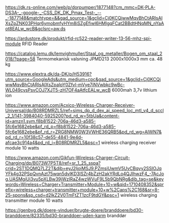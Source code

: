 https://dk.rs-online.com/web/p/dorpumper/1877148?cm_mmc=DK-PLA-DS3A-_-google-_-CSS_DK_DK_Pmax_Test-_--_-1877148&matchtype=&&gad_source=1&gclid=Cj0KCQjwwMqvBhCtARIsAIXsZpZNK03PHqr6ymobmfyHYm8iSZgEfiwl6HMlgqFCat2BBdtHNqMN_nYaAot8EALw_wcB&gclsrc=aw.ds

https://ardustore.dk/produkt/rfid-rc522-reader-writer-13-56-mhz-spi-module RFID Reader 

https://catalog.lemu.dk/lemvighmuller/Staal_og_metaller/Bogen_om_staal_2018/?page=58 Termomekanisk valsning JPMD213 2000x1000x3 mm ca. 48 kg

https://www.elextra.dk/da-DK/p/H53916?utm_source=GoogleAds&utm_medium=cpc&gad_source=1&gclid=Cj0KCQjwwMqvBhCtARIsAIXsZpaIpY0Zfvl-mVye7iNVwbkc9wBc-WL049cysPsvCOJ7XJT5-zH7OF4aAtfcEALw_wcB 6000mah 3,7v lithium ion

https://www.amazon.com/Acxico-Wireless-Charger-Receiver-Universal/dp/B08RDMRZL5/ref=sims_dp_d_dex_ai_speed_loc_mtl_v4_d_sccl_2_1/141-3984040-5925200?pd_rd_w=5tbUa&content-id=amzn1.sym.f8b81522-706a-46d3-a585-5fc6e1682ebe&pf_rd_p=f8b81522-706a-46d3-a585-5fc6e1682ebe&pf_rd_r=ZRG8NMW0W3VWHE36QRB5&pd_rd_wg=AIWN7&pd_rd_r=10f38c57-de55-4841-9e4d-afcae3c914a4&pd_rd_i=B08RDMRZL5&psc=1 wireless charging receiver module 10 watts

https://www.amazon.com/Gikfun-Wireless-Charger-Circuit-Charging/dp/B073W7P5T8/ref=sr_1_25_sspa?crid=2ST1DQMQ7LZ2T&dib=eyJ2IjoiMSJ9.PZmsiUwmV5UvCBqvy2SSIOJqYFk4g32PSpQvnAzt75wqn5dvlKD3lSZr4bZzH2akYRdLo4QJIhwzF4_-7AcJog.UASMgiUi3vu5pXLBw39jWzIRaZ4wzWVuF9L5b9QbNRg&dib_tag=se&keywords=Wireless+Charger+Transmitter+Module+10+w&qid=1710408352&sprefix=wireless+charger+transmitter+module+10+w%2Caps%2C168&sr=8-25-spons&sp_csd=d2lkZ2V0TmFtZT1zcF9tdGY&psc=1 wireless charging transmitter module 10 watts

https://genbyg.dk/doere-vinduer/brugte-doere/branddoere/bd30-branddoere/82335/bd30-branddoer-uden-karm branddør
